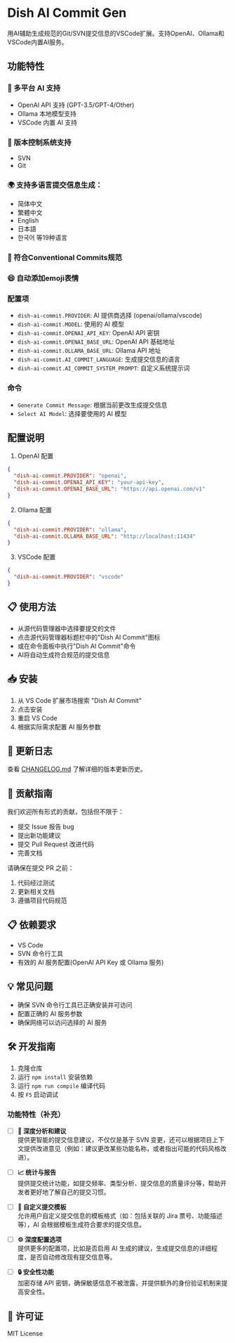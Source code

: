# Dish AI Commit Gen

用AI辅助生成规范的Git/SVN提交信息的VSCode扩展。支持OpenAI、Ollama和VSCode内置AI服务。

## 功能特性

### 🤖 多平台 AI 支持

- OpenAI API 支持 (GPT-3.5/GPT-4/Other)
- Ollama 本地模型支持
- VSCode 内置 AI 支持

### 📝 版本控制系统支持

- SVN
- Git

### 🌍 支持多语言提交信息生成：

  - 简体中文
  - 繁體中文
  - English
  - 日本語
  - 한국어
  等19种语言

### 🎨 符合Conventional Commits规范

### 😄 自动添加emoji表情

### 配置项

- `dish-ai-commit.PROVIDER`: AI 提供商选择 (openai/ollama/vscode)
- `dish-ai-commit.MODEL`: 使用的 AI 模型
- `dish-ai-commit.OPENAI_API_KEY`: OpenAI API 密钥
- `dish-ai-commit.OPENAI_BASE_URL`: OpenAI API 基础地址
- `dish-ai-commit.OLLAMA_BASE_URL`: Ollama API 地址
- `dish-ai-commit.AI_COMMIT_LANGUAGE`: 生成提交信息的语言
- `dish-ai-commit.AI_COMMIT_SYSTEM_PROMPT`: 自定义系统提示词

### 命令

- `Generate Commit Message`: 根据当前更改生成提交信息
- `Select AI Model`: 选择要使用的 AI 模型

## 配置说明

1. OpenAI 配置

```json
{
  "dish-ai-commit.PROVIDER": "openai",
  "dish-ai-commit.OPENAI_API_KEY": "your-api-key",
  "dish-ai-commit.OPENAI_BASE_URL": "https://api.openai.com/v1"
}
```

2. Ollama 配置

```json
{
  "dish-ai-commit.PROVIDER": "ollama",
  "dish-ai-commit.OLLAMA_BASE_URL": "http://localhost:11434"
}
```

3. VSCode 配置

```json
{
  "dish-ai-commit.PROVIDER": "vscode"
}
```

## 📋 使用方法

- 从源代码管理器中选择要提交的文件
- 点击源代码管理器标题栏中的"Dish AI Commit"图标
- 或在命令面板中执行"Dish AI Commit"命令
- AI将自动生成符合规范的提交信息

## 📥 安装

1. 从 VS Code 扩展市场搜索 "Dish AI Commit"
2. 点击安装
3. 重启 VS Code
4. 根据实际需求配置 AI 服务参数

## 📝 更新日志

查看 [CHANGELOG.md](CHANGELOG.md) 了解详细的版本更新历史。

## 🤝 贡献指南

我们欢迎所有形式的贡献，包括但不限于：

- 提交 Issue 报告 bug
- 提出新功能建议
- 提交 Pull Request 改进代码
- 完善文档

请确保在提交 PR 之前：
1. 代码经过测试
2. 更新相关文档
3. 遵循项目代码规范

## 📋 依赖要求

- VS Code
- SVN 命令行工具
- 有效的 AI 服务配置(OpenAI API Key 或 Ollama 服务)

## 💡 常见问题

- 确保 SVN 命令行工具已正确安装并可访问
- 配置正确的 AI 服务参数
- 确保网络可以访问选择的 AI 服务

## 🛠️ 开发指南

1. 克隆仓库
2. 运行 `npm install` 安装依赖
3. 运行 `npm run compile` 编译代码
4. 按 `F5` 启动调试

### 功能特性（补充）

- [ ] **🧠 深度分析和建议**  
       提供更智能的提交信息建议，不仅仅是基于 SVN 变更，还可以根据项目上下文提供改进意见（例如：建议更改某些功能名称，或者指出可能的代码风格改进）。

- [ ] **📈 统计与报告**  
       提供提交统计功能，如提交频率、类型分析、提交信息的质量评分等，帮助开发者更好地了解自己的提交习惯。

- [ ] **🎨 自定义提交模板**  
       允许用户自定义提交信息的模板格式（如：包括关联的 Jira 票号、功能描述等），AI 会根据模板生成符合要求的提交信息。

- [ ] **⚙️ 深度配置选项**  
       提供更多的配置项，比如是否启用 AI 生成的建议，生成提交信息的详细程度，是否自动修改现有提交信息等。

- [ ] **🔒 安全性功能**  
       加密存储 API 密钥，确保敏感信息不被泄露，并提供额外的身份验证机制来提高安全性。

## 📄 许可证

MIT License

